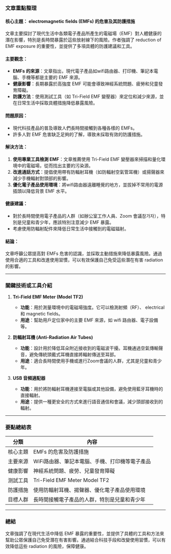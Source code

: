 ### 文章重點整理

#### 核心主題： electromagnetic fields (EMFs) 的危害及其防護措施  
文章主要探討了現代生活中各類電子產品所產生的電磁場（EMF）對人體健康的潛在影響，特別是長時間暴露於這些放射線下的風險。作者強調了 reduction of EMF exposure 的重要性，並提供了多項具體的防護建議和工具。

#### 主要觀念：  
- **EMFs 的來源**：文章指出，現代電子產品如wifi路由器、打印機、筆記本電腦、手機等都是主要的 EMF 來源。  
- **健康影響**：長期暴露於高強度 EMF 可能會導致神經系統問題、疲勞和兒童發育障礙。  
- **防護方法**：使用測試工具（如 Tri-Field EMF 變壓器）來定位和減少來源，並在日常生活中採取具體措施降低暴露風險。

#### 問題原因：  
- 現代科技產品的普及導致人們長時間接觸到各種各樣的 EMFs。  
- 許多人對 EMF 危害缺乏足夠的了解，導致未採取有效的防護措施。

#### 解決方法：  
1. **使用專業工具檢測 EMF**：文章推薦使用 Tri-Field EMF 變壓器來掃描和量化環境中的電磁場，從而找出主要的污染源。  
2. **改進通話方式**：提倡使用帶有防輻射耳機（如防輻射空氣管耳機）或揚聲器來減少手機輻射對頭部的影響。  
3. **優化電子產品使用環境**：將wifi路由器遠離睡覺的地方，並拔掉不常用的電源插頭以降低背景 EMF 水平。

#### 健康建議：  
- 對於長時間使用電子產品的人群（如辦公室工作人員、Zoom 會議참가자），特別是兒童和青少年，應該特別注意減少 EMF 暴露。  
- 考慮使用防輻射配件來降低日常生活中接觸到的電磁辐射。

#### 結論：  
文章呼籲公眾提高對 EMFs 危害的認識，並採取主動措施來降低暴露風險。通過使用合適的工具和改進使用習慣，可以有效保護自己免受這些潛在有害 radiation 的影響。

---

### 關鍵技術或工具介紹

1. **Tri-Field EMF Meter (Model TF2)**  
   - **功能**：用於測量環境中的電磁場強度。它可以檢測射頻（RF）、 electrical 和 magnetic fields。  
   - **用途**：幫助用戶定位家中的主要 EMF 來源，如 wifi 路由器、電子設備等。  

2. **防輻射耳機 (Anti-Radiation Air Tubes)**  
   - **功能**：設計用於降低耳朵附近接收到的電磁波干擾。耳機通過空氣傳輸聲音，避免傳統頭戴式耳機直接將輻射傳送至耳部。  
   - **用途**：適合長時間使用手機或進行Zoom會議的人群，尤其是兒童和青少年。

3. **USB 音頻適配器**  
   - **功能**：用於將防輻射耳機連接至電腦或其他設備，避免使用藍牙耳機時的直接輻射。  
   - **用途**：提供一種更安全的方式來進行語音通信和會議，減少頭部接收到的輻射。

---

### 要點總結表

| **分類**       | **內容**                                                                 |
|-----------------|--------------------------------------------------------------------------|
| 核心主題         | EMFs 的危害及防護措施                                                     |
| 主要來源         | WiFi路由器、筆記本電腦、手機、打印機等電子產品                           |
| 健康影響         | 神經系統問題、疲勞、兒童發育障礙                                         |
| 测試工具         | Tri-Field EMF Meter Model TF2                                             |
| 防護措施         | 使用防輻射耳機、揚聲器、優化電子產品使用環境                             |
| 目標人群         | 長時間接觸電子產品的人群，特別是兒童和青少年                               |

---

### 總結  
文章強調了在現代生活中降低 EMF 暴露的重要性，並提供了具體的工具和方法來幫助公眾保護自己免受潛在有害影響。通過結合科技手段和改變使用習慣，可以有效降低這些 radiation 的風險，保障健康。